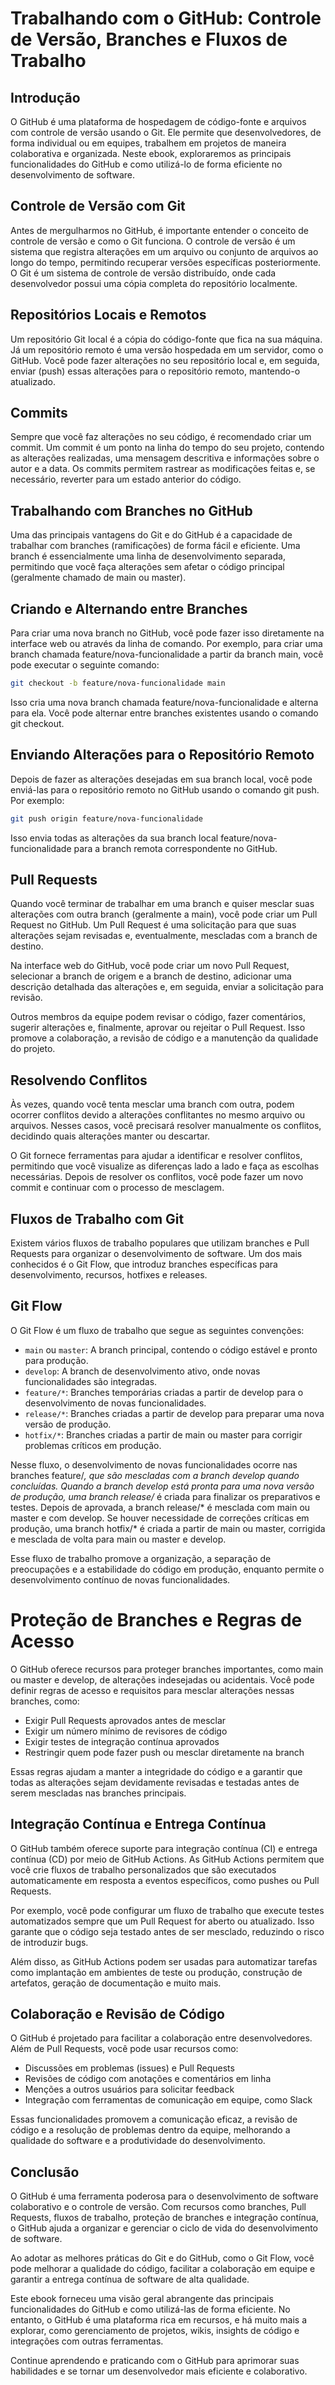 # Trabalhando com o GitHub: Controle de Versão, Branches e Fluxos de Trabalho

## Introdução

O GitHub é uma plataforma de hospedagem de código-fonte e arquivos com controle de versão usando o Git. Ele permite que desenvolvedores, de forma individual ou em equipes, trabalhem em projetos de maneira colaborativa e organizada. Neste ebook, exploraremos as principais funcionalidades do GitHub e como utilizá-lo de forma eficiente no desenvolvimento de software.

## Controle de Versão com Git

Antes de mergulharmos no GitHub, é importante entender o conceito de controle de versão e como o Git funciona. O controle de versão é um sistema que registra alterações em um arquivo ou conjunto de arquivos ao longo do tempo, permitindo recuperar versões específicas posteriormente. O Git é um sistema de controle de versão distribuído, onde cada desenvolvedor possui uma cópia completa do repositório localmente.

## Repositórios Locais e Remotos

Um repositório Git local é a cópia do código-fonte que fica na sua máquina. Já um repositório remoto é uma versão hospedada em um servidor, como o GitHub. Você pode fazer alterações no seu repositório local e, em seguida, enviar (push) essas alterações para o repositório remoto, mantendo-o atualizado.

## Commits

Sempre que você faz alterações no seu código, é recomendado criar um commit. Um commit é um ponto na linha do tempo do seu projeto, contendo as alterações realizadas, uma mensagem descritiva e informações sobre o autor e a data. Os commits permitem rastrear as modificações feitas e, se necessário, reverter para um estado anterior do código.

## Trabalhando com Branches no GitHub

Uma das principais vantagens do Git e do GitHub é a capacidade de trabalhar com branches (ramificações) de forma fácil e eficiente. Uma branch é essencialmente uma linha de desenvolvimento separada, permitindo que você faça alterações sem afetar o código principal (geralmente chamado de main ou master).

## Criando e Alternando entre Branches

Para criar uma nova branch no GitHub, você pode fazer isso diretamente na interface web ou através da linha de comando. Por exemplo, para criar uma branch chamada feature/nova-funcionalidade a partir da branch main, você pode executar o seguinte comando:

```bash
git checkout -b feature/nova-funcionalidade main
```

Isso cria uma nova branch chamada feature/nova-funcionalidade e alterna para ela. Você pode alternar entre branches existentes usando o comando git checkout.

## Enviando Alterações para o Repositório Remoto

Depois de fazer as alterações desejadas em sua branch local, você pode enviá-las para o repositório remoto no GitHub usando o comando git push. Por exemplo:

```bash
git push origin feature/nova-funcionalidade
```

Isso envia todas as alterações da sua branch local feature/nova-funcionalidade para a branch remota correspondente no GitHub.

## Pull Requests

Quando você terminar de trabalhar em uma branch e quiser mesclar suas alterações com outra branch (geralmente a main), você pode criar um Pull Request no GitHub. Um Pull Request é uma solicitação para que suas alterações sejam revisadas e, eventualmente, mescladas com a branch de destino.

Na interface web do GitHub, você pode criar um novo Pull Request, selecionar a branch de origem e a branch de destino, adicionar uma descrição detalhada das alterações e, em seguida, enviar a solicitação para revisão.

Outros membros da equipe podem revisar o código, fazer comentários, sugerir alterações e, finalmente, aprovar ou rejeitar o Pull Request. Isso promove a colaboração, a revisão de código e a manutenção da qualidade do projeto.

## Resolvendo Conflitos

Às vezes, quando você tenta mesclar uma branch com outra, podem ocorrer conflitos devido a alterações conflitantes no mesmo arquivo ou arquivos. Nesses casos, você precisará resolver manualmente os conflitos, decidindo quais alterações manter ou descartar.

O Git fornece ferramentas para ajudar a identificar e resolver conflitos, permitindo que você visualize as diferenças lado a lado e faça as escolhas necessárias. Depois de resolver os conflitos, você pode fazer um novo commit e continuar com o processo de mesclagem.

## Fluxos de Trabalho com Git

Existem vários fluxos de trabalho populares que utilizam branches e Pull Requests para organizar o desenvolvimento de software. Um dos mais conhecidos é o Git Flow, que introduz branches específicas para desenvolvimento, recursos, hotfixes e releases.

## Git Flow

O Git Flow é um fluxo de trabalho que segue as seguintes convenções:

* ```main``` ou ```master```: A branch principal, contendo o código estável e pronto para produção.
* ```develop```: A branch de desenvolvimento ativo, onde novas funcionalidades são integradas.
* ```feature/*```: Branches temporárias criadas a partir de develop para o desenvolvimento de novas funcionalidades.
* ```release/*```: Branches criadas a partir de develop para preparar uma nova versão de produção.
* ```hotfix/*```: Branches criadas a partir de main ou master para corrigir problemas críticos em produção.

Nesse fluxo, o desenvolvimento de novas funcionalidades ocorre nas branches feature/*, que são mescladas com a branch develop quando concluídas. Quando a branch develop está pronta para uma nova versão de produção, uma branch release/* é criada para finalizar os preparativos e testes. Depois de aprovada, a branch release/* é mesclada com main ou master e com develop. Se houver necessidade de correções críticas em produção, uma branch hotfix/* é criada a partir de main ou master, corrigida e mesclada de volta para main ou master e develop.

Esse fluxo de trabalho promove a organização, a separação de preocupações e a estabilidade do código em produção, enquanto permite o desenvolvimento contínuo de novas funcionalidades.

# Proteção de Branches e Regras de Acesso
O GitHub oferece recursos para proteger branches importantes, como main ou master e develop, de alterações indesejadas ou acidentais. Você pode definir regras de acesso e requisitos para mesclar alterações nessas branches, como:

* Exigir Pull Requests aprovados antes de mesclar
* Exigir um número mínimo de revisores de código
* Exigir testes de integração contínua aprovados
* Restringir quem pode fazer push ou mesclar diretamente na branch

Essas regras ajudam a manter a integridade do código e a garantir que todas as alterações sejam devidamente revisadas e testadas antes de serem mescladas nas branches principais.

## Integração Contínua e Entrega Contínua

O GitHub também oferece suporte para integração contínua (CI) e entrega contínua (CD) por meio de GitHub Actions. As GitHub Actions permitem que você crie fluxos de trabalho personalizados que são executados automaticamente em resposta a eventos específicos, como pushes ou Pull Requests.

Por exemplo, você pode configurar um fluxo de trabalho que execute testes automatizados sempre que um Pull Request for aberto ou atualizado. Isso garante que o código seja testado antes de ser mesclado, reduzindo o risco de introduzir bugs.

Além disso, as GitHub Actions podem ser usadas para automatizar tarefas como implantação em ambientes de teste ou produção, construção de artefatos, geração de documentação e muito mais.

## Colaboração e Revisão de Código

O GitHub é projetado para facilitar a colaboração entre desenvolvedores. Além de Pull Requests, você pode usar recursos como:

* Discussões em problemas (issues) e Pull Requests
* Revisões de código com anotações e comentários em linha
* Menções a outros usuários para solicitar feedback
* Integração com ferramentas de comunicação em equipe, como Slack

Essas funcionalidades promovem a comunicação eficaz, a revisão de código e a resolução de problemas dentro da equipe, melhorando a qualidade do software e a produtividade do desenvolvimento.

## Conclusão
O GitHub é uma ferramenta poderosa para o desenvolvimento de software colaborativo e o controle de versão. Com recursos como branches, Pull Requests, fluxos de trabalho, proteção de branches e integração contínua, o GitHub ajuda a organizar e gerenciar o ciclo de vida do desenvolvimento de software.

Ao adotar as melhores práticas do Git e do GitHub, como o Git Flow, você pode melhorar a qualidade do código, facilitar a colaboração em equipe e garantir a entrega contínua de software de alta qualidade.

Este ebook forneceu uma visão geral abrangente das principais funcionalidades do GitHub e como utilizá-las de forma eficiente. No entanto, o GitHub é uma plataforma rica em recursos, e há muito mais a explorar, como gerenciamento de projetos, wikis, insights de código e integrações com outras ferramentas.

Continue aprendendo e praticando com o GitHub para aprimorar suas habilidades e se tornar um desenvolvedor mais eficiente e colaborativo.